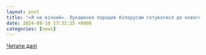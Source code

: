```yaml
---
layout: post
title: "«Я не вічний». Лукашенко порадив білорусам готуватися до нового президента - Главком"
date: 2024-08-10 17:31:25 +0000
categories: [news]
---
```


[Читати далі](https://glavcom.ua/world/world-politics/ja-ne-vichnij-lukashenko-poradiv-bilorusam-hotuvatisja-do-novoho-prezidenta-1014706.html)
